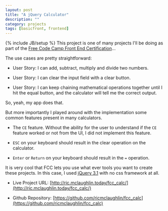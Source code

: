 ```yaml
---
layout: post
title: "A jQuery Calculator"
description: ""
category: projects
tags: [basicfront, frontend]
---
```

{% include JB/setup %}
This project is one of many projects I'll be doing as part of the [Free Code Camp Front End Certification](http://www.freecodecamp.com/challenges/build-a-random-quote-machine)...

The use cases are pretty straightforward:

* User Story: I can add, subtract, multiply and divide two numbers.

* User Story: I can clear the input field with a clear button.

* User Story: I can keep chaining mathematical operations together until I hit the equal button, and the calculator will tell me the correct output.

So, yeah, my app does that.

But more importantly I played around with the implementation some common features present in many calculators.

* The `CE` feature. Without the ability for the user to understand if the `CE` feature worked or not from the UI, I did not implement this feature.

* `ESC` on your keyboard should result in the clear operation on the calculator.

* `Enter` or `Return` on your keyboard should result in the `=` operation.

It is very cool that FCC lets you use what ever tools you want to create these projects. In this case, I used [jQuery 3.1](https://blog.jquery.com/2016/07/07/jquery-3-1-0-released-no-more-silent-errors/) with no css framework at all.

* Live Project URL: [http://ric.mclaughlin.today/fcc_calc/](http://ric.mclaughlin.today/fcc_calc/)

* Github Repository: [https://github.com/ricmclaughlin/fcc_calc](https://github.com/ricmclaughlin/fcc_calc)

